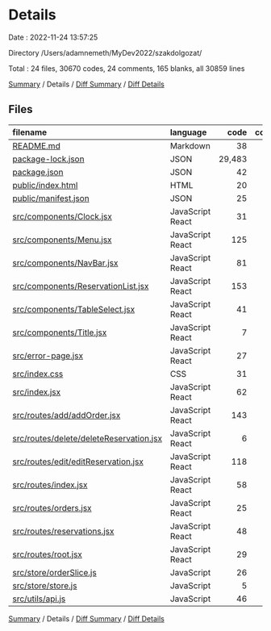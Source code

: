 # Details

Date : 2022-11-24 13:57:25

Directory /Users/adamnemeth/MyDev2022/szakdolgozat/

Total : 24 files,  30670 codes, 24 comments, 165 blanks, all 30859 lines

[Summary](results.md) / Details / [Diff Summary](diff.md) / [Diff Details](diff-details.md)

## Files
| filename | language | code | comment | blank | total |
| :--- | :--- | ---: | ---: | ---: | ---: |
| [README.md](/README.md) | Markdown | 38 | 0 | 33 | 71 |
| [package-lock.json](/package-lock.json) | JSON | 29,483 | 0 | 1 | 29,484 |
| [package.json](/package.json) | JSON | 42 | 0 | 1 | 43 |
| [public/index.html](/public/index.html) | HTML | 20 | 23 | 1 | 44 |
| [public/manifest.json](/public/manifest.json) | JSON | 25 | 0 | 1 | 26 |
| [src/components/Clock.jsx](/src/components/Clock.jsx) | JavaScript React | 31 | 0 | 6 | 37 |
| [src/components/Menu.jsx](/src/components/Menu.jsx) | JavaScript React | 125 | 0 | 11 | 136 |
| [src/components/NavBar.jsx](/src/components/NavBar.jsx) | JavaScript React | 81 | 0 | 4 | 85 |
| [src/components/ReservationList.jsx](/src/components/ReservationList.jsx) | JavaScript React | 153 | 0 | 13 | 166 |
| [src/components/TableSelect.jsx](/src/components/TableSelect.jsx) | JavaScript React | 41 | 0 | 6 | 47 |
| [src/components/Title.jsx](/src/components/Title.jsx) | JavaScript React | 7 | 0 | 3 | 10 |
| [src/error-page.jsx](/src/error-page.jsx) | JavaScript React | 27 | 0 | 4 | 31 |
| [src/index.css](/src/index.css) | CSS | 31 | 0 | 6 | 37 |
| [src/index.jsx](/src/index.jsx) | JavaScript React | 62 | 0 | 3 | 65 |
| [src/routes/add/addOrder.jsx](/src/routes/add/addOrder.jsx) | JavaScript React | 143 | 0 | 21 | 164 |
| [src/routes/delete/deleteReservation.jsx](/src/routes/delete/deleteReservation.jsx) | JavaScript React | 6 | 0 | 2 | 8 |
| [src/routes/edit/editReservation.jsx](/src/routes/edit/editReservation.jsx) | JavaScript React | 118 | 0 | 15 | 133 |
| [src/routes/index.jsx](/src/routes/index.jsx) | JavaScript React | 58 | 0 | 3 | 61 |
| [src/routes/orders.jsx](/src/routes/orders.jsx) | JavaScript React | 25 | 0 | 4 | 29 |
| [src/routes/reservations.jsx](/src/routes/reservations.jsx) | JavaScript React | 48 | 0 | 7 | 55 |
| [src/routes/root.jsx](/src/routes/root.jsx) | JavaScript React | 29 | 0 | 3 | 32 |
| [src/store/orderSlice.js](/src/store/orderSlice.js) | JavaScript | 26 | 1 | 6 | 33 |
| [src/store/store.js](/src/store/store.js) | JavaScript | 5 | 0 | 2 | 7 |
| [src/utils/api.js](/src/utils/api.js) | JavaScript | 46 | 0 | 9 | 55 |

[Summary](results.md) / Details / [Diff Summary](diff.md) / [Diff Details](diff-details.md)